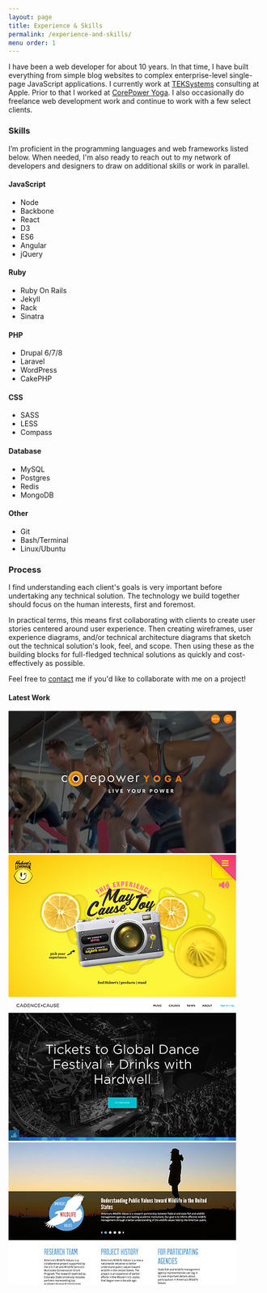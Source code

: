 ```yaml
---
layout: page
title: Experience & Skills
permalink: /experience-and-skills/
menu order: 1
---
```

<div class="page-with-sidebar">
  <div class="main-content-area">
    <p>
    I have been a web developer for about 10 years. In that time, I have built everything from simple blog websites to complex enterprise-level single-page JavaScript applications. I currently work at <a href="https://www.teksystems.com/" target="_blank">TEKSystems</a> consulting at Apple. Prior to that I worked at <a href="https://www.corepoweryoga.com/" target="_blank">CorePower Yoga</a>. I also occasionally do freelance web development work and continue to work with a few select clients.
    </p>
    <h3>Skills</h3>
    <p>
    I’m proficient in the programming languages and web frameworks listed below. When needed, I'm also ready to reach out to my network of developers and designers to draw on additional skills or work in parallel.
    </p>
    <div class="skills-wrapper">
      <div>
        <h4>JavaScript</h4>
        <ul>
          <li>Node</li>
          <li>Backbone</li>
          <li>React</li>
          <li>D3</li>
          <li>ES6</li>
          <li>Angular</li>
          <li>jQuery</li>
        </ul>
      </div>
      <div>
        <h4>Ruby</h4>
        <ul>
          <li>Ruby On Rails</li>
          <li>Jekyll</li>
          <li>Rack</li>
          <li>Sinatra</li>
        </ul>
      </div>
      <div>
        <h4>PHP</h4>
        <ul>
          <li>Drupal 6/7/8</li>
          <li>Laravel</li>
          <li>WordPress</li>
          <li>CakePHP</li>
        </ul>
      </div>
      <div>
        <h4>CSS</h4>
        <ul>
          <li>SASS</li>
          <li>LESS</li>
          <li>Compass</li>
        </ul>
      </div>
      <div>
        <h4>Database</h4>
        <ul>
          <li>MySQL</li>
          <li>Postgres</li>
          <li>Redis</li>
          <li>MongoDB</li>
        </ul>
      </div>
      <div>
        <h4>Other</h4>
        <ul>
          <li>Git</li>
          <li>Bash/Terminal</li>
          <li>Linux/Ubuntu</li>
        </ul>
      </div>
    </div>
    <h3>Process</h3>
    <p>
      I find understanding each client's goals is very important before undertaking any technical solution. The technology we build together should focus on the human interests, first and foremost.
    </p>
    <p>
      In practical terms, this means first collaborating with clients to create user stories centered around user experience. Then creating wireframes, user experience diagrams, and/or technical architecture diagrams that sketch out the technical solution's look, feel, and scope. Then using these as the building blocks for full-fledged technical solutions as quickly and cost-effectively as possible.
    </p>
    <p>
    Feel free to <a href="/connect/">contact</a> me if you'd like to collaborate with me on a project!
    </p>
  </div>
  <div class="sidebar">
    <h4>Latest Work</h4>
    <div class="experience-work-examples">
      <a href="https://www.lrxd.com/work/health-fitness/corepower-yoga" target="_blank">
        <img src="/assets/images/examples/corepower-yoga-450.png" />
      </a>
      <a href="https://www.lrxd.com/work/consumer-packaged-goods/huberts-lemonade" target="_blank">
        <img src="/assets/images/examples/huberts-lemonade-450.png" />
      </a>
      <a href="https://www.lrxd.com/work/miscellaneous/cadence-and-cause" target="_blank">
        <img src="/assets/images/examples/cadence-and-cause-450.png" />
      </a>
      <a href="http://www.wildlifevalues.org/" target="_blank">
        <img src="/assets/images/examples/americas-wildlife-values-450.png" />
      </a>
    </div>
    <div>
      <!--
      <p>Previous work archived at <a href="http://2011-2017.turpana.com/">2011-2017.turpana.com</a></p>
      -->
    </div>
  </div>
</div>
